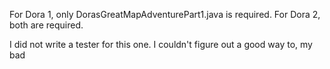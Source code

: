 For Dora 1, only DorasGreatMapAdventurePart1.java is required. For Dora 2, both are required.

I did not write a tester for this one. I couldn't figure out a good way to, my bad
